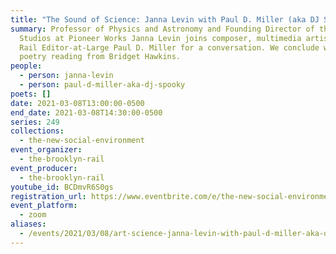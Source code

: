 ```yaml
---
title: "The Sound of Science: Janna Levin with Paul D. Miller (aka DJ Spooky)"
summary: Professor of Physics and Astronomy and Founding Director of the Science
  Studios at Pioneer Works Janna Levin joins composer, multimedia artist, and
  Rail Editor-at-Large Paul D. Miller for a conversation. We conclude with a
  poetry reading from Bridget Hawkins.
people:
  - person: janna-levin
  - person: paul-d-miller-aka-dj-spooky
poets: []
date: 2021-03-08T13:00:00-0500
end_date: 2021-03-08T14:30:00-0500
series: 249
collections:
  - the-new-social-environment
event_organizer:
  - the-brooklyn-rail
event_producer:
  - the-brooklyn-rail
youtube_id: BCDmvR6S0gs
registration_url: https://www.eventbrite.com/e/the-new-social-environment-249-art-science-janna-levin-paul-d-miller-tickets-144673946669
event_platform:
  - zoom
aliases:
  - /events/2021/03/08/art-science-janna-levin-with-paul-d-miller-aka-dj-spooky/
---
```

